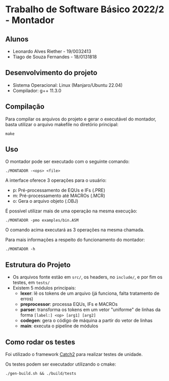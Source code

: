 # Trabalho de Software Básico 2022/2 - Montador

## Alunos

- Leonardo Alves Riether - 19/0032413
- Tiago de Souza Fernandes - 18/0131818

## Desenvolvimento do projeto

- Sistema Operacional: Linux (Manjaro/Ubuntu 22.04)
- Compilador: g++ 11.3.0

## Compilação

Para compilar os arquivos do projeto e gerar o executável do montador, basta utilizar o arquivo makefile no diretório principal:

```
make
``` 

## Uso

O montador pode ser executado com o seguinte comando:

```
./MONTADOR -<ops> <file>
```

A interface oferece 3 operações para o usuário:

- p: Pré-processamento de EQUs e IFs (.PRE)
- m: Pré-processamento até MACROs (.MCR)
- o: Gera o arquivo objeto (.OBJ)

É possível utilizar mais de uma operação na mesma execução:

```
./MONTADOR -pmo examples/bin.ASM
```

O comando acima executará as 3 operações na mesma chamada.

Para mais informações a respeito do funcionamento do montador:
```
./MONTADOR -h
```


## Estrutura do Projeto
- Os arquivos fonte estão em `src/`, os headers, no `include/`, e por fim os testes, em `tests/`
- Existem 5 módulos principais:
    - __lexer__: lê os tokens de um arquivo (já funciona, falta tratamento de erros)
    - __preprocessor__: processa EQUs, IFs e MACROs
    - __parser__: transforma os tokens em um vetor "uniforme" de linhas da forma `[label:] <op> [arg1] [arg2]`
    - __codegen__: gera o código de máquina a partir do vetor de linhas
    - __main__: executa o pipeline de módulos


## Como rodar os testes

Foi utilizado o framework [Catch2](https://github.com/catchorg/Catch2) para realizar testes de unidade.

Os testes podem ser executador utilizando o cmake:

```
./gen-build.sh && ./build/tests
```